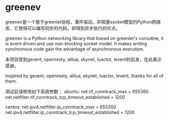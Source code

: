 greenev
=======

greenev是一个基于greenlet协程，事件驱动，非阻塞socket模型的Python网络库，它使得可以编写同步的代码，却得到异步执行的优点。

greenev is a Python networking library that bseed on greenlet's coroutine, it is event driven and use non-blocking socket model. It makes writing synchronous code gain the advantage of asynchronous execution.

本项目受到gevent, openresty, alilua, skynet, luactor, levent的启发，在此表示感谢。

Inspired by gevent, openresty, alilua, skynet, luactor, levent, thanks for all of them.

测试前请修改如下系统参数：
ubuntu:
net.nf_conntrack_max = 655360
net.netfilter.nf_conntrack_tcp_timeout_established = 1200

centos:
net.ipv4.netfilter.ip_conntrack_max = 655350
net.ipv4.netfilter.ip_conntrack_tcp_timeout_established = 1200
